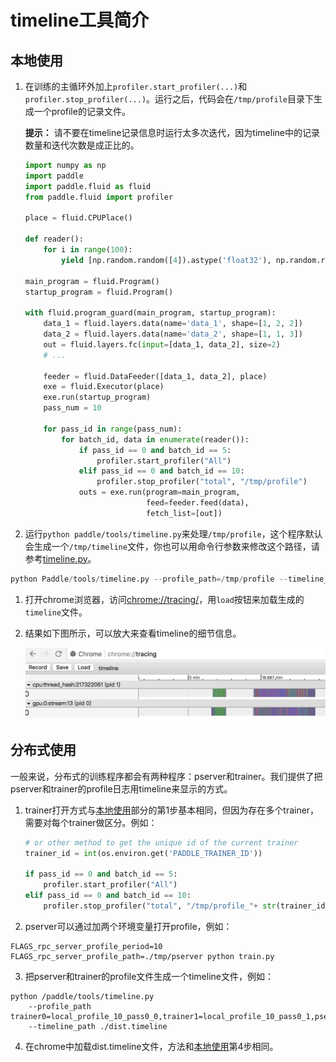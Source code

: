 # timeline工具简介

## <span id="local">本地使用</span>

1. 在训练的主循环外加上`profiler.start_profiler(...)`和`profiler.stop_profiler(...)`。运行之后，代码会在`/tmp/profile`目录下生成一个profile的记录文件。

    **提示：**
    请不要在timeline记录信息时运行太多次迭代，因为timeline中的记录数量和迭代次数是成正比的。

    ```python
    import numpy as np
    import paddle
    import paddle.fluid as fluid
    from paddle.fluid import profiler

    place = fluid.CPUPlace()

    def reader():
        for i in range(100):
            yield [np.random.random([4]).astype('float32'), np.random.random([3]).astype('float32')],

    main_program = fluid.Program()
    startup_program = fluid.Program()

    with fluid.program_guard(main_program, startup_program):
        data_1 = fluid.layers.data(name='data_1', shape=[1, 2, 2])
        data_2 = fluid.layers.data(name='data_2', shape=[1, 1, 3])
        out = fluid.layers.fc(input=[data_1, data_2], size=2)
        # ...

        feeder = fluid.DataFeeder([data_1, data_2], place)
        exe = fluid.Executor(place)
        exe.run(startup_program)
        pass_num = 10

        for pass_id in range(pass_num):
            for batch_id, data in enumerate(reader()):
                if pass_id == 0 and batch_id == 5:
                    profiler.start_profiler("All")
                elif pass_id == 0 and batch_id == 10:
                    profiler.stop_profiler("total", "/tmp/profile")
                outs = exe.run(program=main_program,
                               feed=feeder.feed(data),
                               fetch_list=[out])

    ```

1. 运行`python paddle/tools/timeline.py`来处理`/tmp/profile`，这个程序默认会生成一个`/tmp/timeline`文件，你也可以用命令行参数来修改这个路径，请参考[timeline.py](https://github.com/PaddlePaddle/Paddle/blob/develop/tools/timeline.py)。
```python
python Paddle/tools/timeline.py --profile_path=/tmp/profile --timeline_path=timeline
```

1. 打开chrome浏览器，访问<chrome://tracing/>，用`load`按钮来加载生成的`timeline`文件。


1. 结果如下图所示，可以放大来查看timeline的细节信息。

    ![chrome timeline](./timeline.jpeg)

## 分布式使用
一般来说，分布式的训练程序都会有两种程序：pserver和trainer。我们提供了把pserver和trainer的profile日志用timeline来显示的方式。

1. trainer打开方式与[本地使用](#local)部分的第1步基本相同，但因为存在多个trainer，需要对每个trainer做区分。例如：
    ```python
    # or other method to get the unique id of the current trainer
    trainer_id = int(os.environ.get('PADDLE_TRAINER_ID'))

    if pass_id == 0 and batch_id == 5:
        profiler.start_profiler("All")
    elif pass_id == 0 and batch_id == 10:
        profiler.stop_profiler("total", "/tmp/profile_"+ str(trainer_id))

    ```
1. pserver可以通过加两个环境变量打开profile，例如：
```
FLAGS_rpc_server_profile_period=10 FLAGS_rpc_server_profile_path=./tmp/pserver python train.py
```

3. 把pserver和trainer的profile文件生成一个timeline文件，例如：
```
python /paddle/tools/timeline.py
    --profile_path trainer0=local_profile_10_pass0_0,trainer1=local_profile_10_pass0_1,pserver0=./pserver_0,pserver1=./pserver_1
    --timeline_path ./dist.timeline
```

4. 在chrome中加载dist.timeline文件，方法和[本地使用](#local)第4步相同。
